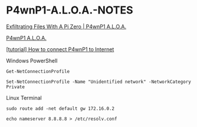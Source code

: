 # P4wnP1-A.L.O.A.-NOTES

[Exfiltrating Files With A Pi Zero | P4wnP1 A.L.O.A.](https://www.youtube.com/watch?v=I_BjCdJlCo4) 

[P4wnP1 A.L.O.A.](https://github.com/RoganDawes/P4wnP1_aloa) 

[[tutorial] How to connect P4wnP1 to Internet](https://www.youtube.com/watch?v=QEWaIoal5qU) 


Windows PowerShell
```
Get-NetConnectionProfile
```

```
Set-NetConnectionProfile -Name "Unidentified network" -NetworkCategory Private
```

Linux Terminal
```
sudo route add -net default gw 172.16.0.2
```

```
echo nameserver 8.8.8.8 > /etc/resolv.conf
```
